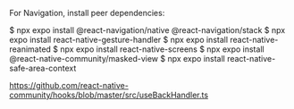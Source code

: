 For Navigation, install peer dependencies:

$ npx expo install @react-navigation/native @react-navigation/stack 
$ npx expo install react-native-gesture-handler 
$ npx expo install react-native-reanimated 
$ npx expo install react-native-screens
$ npx expo install @react-native-community/masked-view
$ npx expo install react-native-safe-area-context

https://github.com/react-native-community/hooks/blob/master/src/useBackHandler.ts